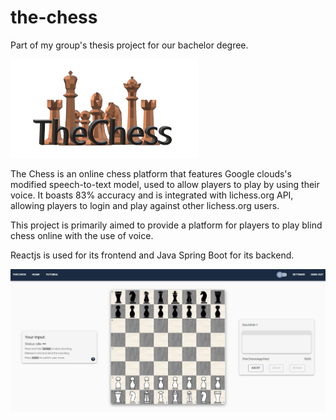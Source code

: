 # the-chess

Part of my group's thesis project for our bachelor degree.

![logo](./src/main/frontend/public/theChessLogo-crop.png)

The Chess is an online chess platform that features Google clouds's modified speech-to-text model, used to allow players to play by using their voice. It boasts 83% accuracy and is integrated with lichess.org API, allowing players to login and play against other lichess.org users.

This project is primarily aimed to provide a platform for players to play blind chess online with the use of voice. 

Reactjs is used for its frontend and Java Spring Boot for its backend.

![screenshot](./screenshot.png)
